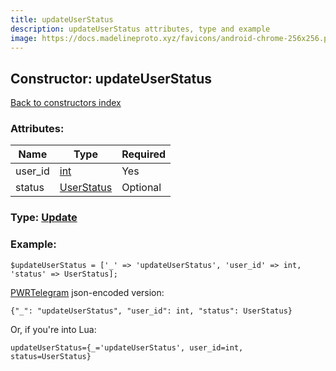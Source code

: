 ```yaml
---
title: updateUserStatus
description: updateUserStatus attributes, type and example
image: https://docs.madelineproto.xyz/favicons/android-chrome-256x256.png
---
```

## Constructor: updateUserStatus  
[Back to constructors index](index.md)



### Attributes:

| Name     |    Type       | Required |
|----------|---------------|----------|
|user\_id|[int](../types/int.md) | Yes|
|status|[UserStatus](../types/UserStatus.md) | Optional|



### Type: [Update](../types/Update.md)


### Example:

```
$updateUserStatus = ['_' => 'updateUserStatus', 'user_id' => int, 'status' => UserStatus];
```  

[PWRTelegram](https://pwrtelegram.xyz) json-encoded version:

```
{"_": "updateUserStatus", "user_id": int, "status": UserStatus}
```


Or, if you're into Lua:  


```
updateUserStatus={_='updateUserStatus', user_id=int, status=UserStatus}

```


